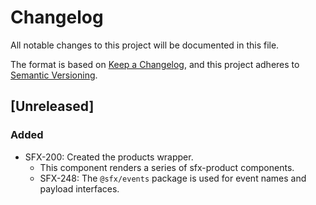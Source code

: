 # Changelog
All notable changes to this project will be documented in this file.

The format is based on [Keep a Changelog](https://keepachangelog.com/en/1.0.0/),
and this project adheres to [Semantic Versioning](https://semver.org/spec/v2.0.0.html).

## [Unreleased]
### Added
- SFX-200: Created the products wrapper.
  - This component renders a series of sfx-product components.
  - SFX-248: The `@sfx/events` package is used for event names and payload interfaces.
